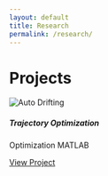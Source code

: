 ```yaml
---
layout: default
title: Research
permalink: /research/
---
```

# Projects
<div class="row">
  <!-- AutoDrifting Project Card -->
  <div class="col-md-4">
    <div class="card shadow-sm mb-4">
      <img src="/assets/images/2025 AI Horizons Highlights-182.jpg" class="card-img-top" alt="Auto Drifting">
      <div class="card-body">
        <h5 class="card-title">Trajectory Optimization</h5>
        <p>
          <span class="badge bg-info">Optimization</span>
          <span class="badge bg-dark">MATLAB</span>
        </p>
        <a href="/research/snakerobot/" class="btn btn-sm btn-outline-primary">View Project</a>
      </div>
    </div>
  </div>
  <!-- Future Project Card Example -->
  <!--
  <div class="col-md-4">
    <div class="card shadow-sm mb-4">
      <img src="/assets/images/project2.jpg" class="card-img-top" alt="Project 2">
      <div class="card-body">
        <h5 class="card-title">Project 2 Title</h5>
        <p>
          <span class="badge bg-info">Skill1</span>
          <span class="badge bg-dark">Skill2</span>
        </p>
        <a href="/projects/project2/" class="btn btn-sm btn-outline-primary">View Project</a>
      </div>
    </div>
  </div>
  -->
</div>

